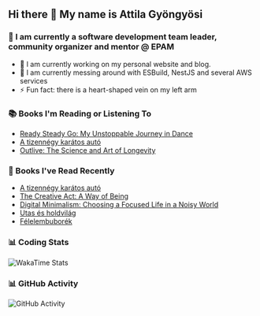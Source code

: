 ## Hi there 👋 My name is Attila Gyöngyösi

### 🤵 I am currently a software development team leader, community organizer and mentor @ EPAM

- 🔭 I am currently working on my personal website and blog.
- 🌱 I am currently messing around with ESBuild, NestJS and several AWS services
- ⚡ Fun fact: there is a heart-shaped vein on my left arm

### 📚 Books I'm Reading or Listening To
<!-- CURRENT-BOOKS:START -->
- [Ready Steady Go: My Unstoppable Journey in Dance](https://www.goodreads.com/review/show/4998611168?utm_medium=api&utm_source=rss)
- [A tizennégy karátos autó](https://www.goodreads.com/review/show/6501390403?utm_medium=api&utm_source=rss)
- [Outlive: The Science and Art of Longevity](https://www.goodreads.com/review/show/5500328748?utm_medium=api&utm_source=rss)
<!-- CURRENT-BOOKS:END -->

### 📘 Books I've Read Recently
<!-- RECENT-BOOKS:START -->
- [A tizennégy karátos autó](https://www.goodreads.com/review/show/6501390403?utm_medium=api&utm_source=rss)
- [The Creative Act: A Way of Being](https://www.goodreads.com/review/show/5439525121?utm_medium=api&utm_source=rss)
- [Digital Minimalism: Choosing a Focused Life in a Noisy World](https://www.goodreads.com/review/show/5558990692?utm_medium=api&utm_source=rss)
- [Utas és holdvilág](https://www.goodreads.com/review/show/4871479850?utm_medium=api&utm_source=rss)
- [Félelembuborék](https://www.goodreads.com/review/show/5605526544?utm_medium=api&utm_source=rss)
<!-- RECENT-BOOKS:END -->

### 📊 Coding Stats
![WakaTime Stats](https://github-readme-stats.vercel.app/api/wakatime?username=attilagyongyosi&hide_title=true&hide_border=true&langs_count=5&bg_color=00000000&text_color=777)

### 📊 GitHub Activity
![GitHub Activity](https://github-readme-stats.vercel.app/api?username=attilagyongyosi&theme=tokyonight&show_icons=true&count_private=true)
